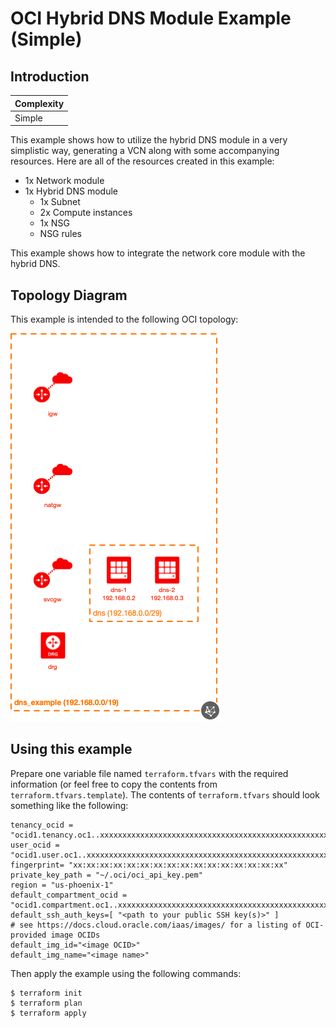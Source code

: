 # OCI Hybrid DNS Module Example (Simple)

## Introduction

| Complexity |
|---|
| Simple |

This example shows how to utilize the hybrid DNS module in a very simplistic way, generating a VCN along with some accompanying resources.  Here are all of the resources created in this example:

* 1x Network module
* 1x Hybrid DNS module
	* 1x Subnet
	* 2x Compute instances
	* 1x NSG
	* NSG rules

This example shows how to integrate the network core module with the hybrid DNS.

## Topology Diagram
This example is intended to the following OCI topology:

![Topology diagram](./docs/Example-simple.png)

## Using this example
Prepare one variable file named `terraform.tfvars` with the required information (or feel free to copy the contents from `terraform.tfvars.template`).  The contents of `terraform.tfvars` should look something like the following:

```
tenancy_ocid = "ocid1.tenancy.oc1..xxxxxxxxxxxxxxxxxxxxxxxxxxxxxxxxxxxxxxxxxxxxxxxxxxxxxxxxxxxx"
user_ocid = "ocid1.user.oc1..xxxxxxxxxxxxxxxxxxxxxxxxxxxxxxxxxxxxxxxxxxxxxxxxxxxxxxxxxxxx"
fingerprint= "xx:xx:xx:xx:xx:xx:xx:xx:xx:xx:xx:xx:xx:xx:xx:xx"
private_key_path = "~/.oci/oci_api_key.pem"
region = "us-phoenix-1"
default_compartment_ocid = "ocid1.compartment.oc1..xxxxxxxxxxxxxxxxxxxxxxxxxxxxxxxxxxxxxxxxxxxxxxxxxxxxxxxxxxxx"
default_ssh_auth_keys=[ "<path to your public SSH key(s)>" ]
# see https://docs.cloud.oracle.com/iaas/images/ for a listing of OCI-provided image OCIDs
default_img_id="<image OCID>"
default_img_name="<image name>"
```

Then apply the example using the following commands:

```
$ terraform init
$ terraform plan
$ terraform apply
```
